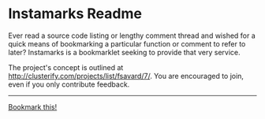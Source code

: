 Instamarks Readme
================

Ever read a source code listing or lengthy comment thread and wished for a quick means of bookmarking a particular function or comment to refer to later? Instamarks is a bookmarklet seeking to provide that very service.

The project's concept is outlined at <http://clusterify.com/projects/list/fsavard/7/>. You are encouraged to join, even if you only contribute feedback.

* * *

[Bookmark this!](javascript:(function%20bookmarklet(url){var%20s=document.createElement('script');s.setAttribute('type','text/javascript');s.setAttribute('src',url);document.documentElement.appendChild(s);})('http://instamarks.appspot.com/js/bookmarklet.js');)
